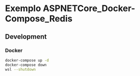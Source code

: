 # Exemplo ASPNETCore_Docker-Compose_Redis

## Development

### Docker
```sh
docker-compose up -d
docker-compose down
wsl --shutdown
```
